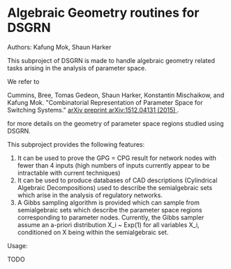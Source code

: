 # Algebraic Geometry routines for DSGRN

Authors: Kafung Mok, Shaun Harker

This subproject of DSGRN is made to handle algebraic geometry related 
tasks arising in the analysis of parameter space.

We refer to 

Cummins, Bree, Tomas Gedeon, Shaun Harker, Konstantin Mischaikow, and Kafung Mok. "Combinatorial Representation of Parameter Space for Switching Systems." [arXiv preprint arXiv:1512.04131 (2015) ](http://arxiv.org/abs/1512.04131).

for more details on the geometry of parameter space regions studied using DSGRN.

This subproject provides the following features:

1. It can be used to prove the GPG = CPG result
    for network nodes with fewer than 4 inputs
    (high numbers of inputs currently appear to be
     intractable with current techniques)
2. It can be used to produce databases of CAD
    descriptions (Cylindrical Algebraic Decompositions)
    used to describe the semialgebraic sets which 
    arise in the analysis of regulatory networks.
3. A Gibbs sampling algorithm is provided which 
    can sample from semialgebraic sets which describe
    the parameter space regions corresponding to parameter
    nodes. Currently, the Gibbs sampler assume an a-priori 
    distribution X_i ~ Exp(1) for all variables X_i, 
    conditioned on X being within the semialgebraic set.


Usage:

TODO
